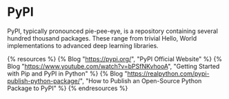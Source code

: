 # PyPI

PyPI, typically pronounced pie-pee-eye, is a repository containing several hundred thousand packages. These range from trivial Hello, World implementations to advanced deep learning libraries.

{% resources %}
  {% Blog "https://pypi.org/", "PyPI Official Website" %}
  {% Blog "https://www.youtube.com/watch?v=bPSfNKvhooA", "Getting Started with Pip and PyPI in Python" %}
  {% Blog "https://realpython.com/pypi-publish-python-package/", "How to Publish an Open-Source Python Package to PyPI" %}
{% endresources %}

